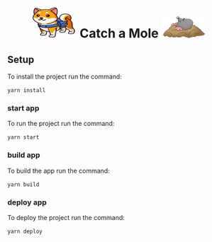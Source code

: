   <h1 align="center">
  <img src="src/assets/images/MetaPals.png" width="100px" height="70px"/>
  Catch a Mole
  <img src="src/assets/images/mole.png" width="100px" height="50px"/>
  </h1>

## Setup

To install the project run the command:

```
yarn install
```

### start app

To run the project run the command:

```
yarn start
```

### build app

To build the app run the command:

```
yarn build
```

### deploy app

To deploy the project run the command:

```
yarn deploy
```
